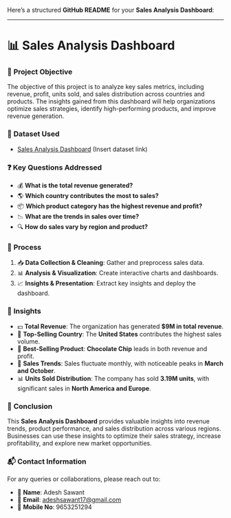 Here’s a structured **GitHub README** for your **Sales Analysis Dashboard**:  

---

# 📊 **Sales Analysis Dashboard**  

### 🎯 **Project Objective**  
The objective of this project is to analyze key sales metrics, including revenue, profit, units sold, and sales distribution across countries and products. The insights gained from this dashboard will help organizations optimize sales strategies, identify high-performing products, and improve revenue generation.  

### 📂 **Dataset Used**  
- [Sales Analysis Dashboard](#) (Insert dataset link)  

### ❓ **Key Questions Addressed**  
- 💰 **What is the total revenue generated?**  
- 🌎 **Which country contributes the most to sales?**  
- 📦 **Which product category has the highest revenue and profit?**  
- 📉 **What are the trends in sales over time?**  
- 🔍 **How do sales vary by region and product?**  

### 🔄 **Process**  
1. 📥 **Data Collection & Cleaning**: Gather and preprocess sales data.  
2. 📊 **Analysis & Visualization**: Create interactive charts and dashboards.  
3. 📈 **Insights & Presentation**: Extract key insights and deploy the dashboard.  

### 🔎 **Insights**  
- 💵 **Total Revenue**: The organization has generated **$9M in total revenue**.  
- 📍 **Top-Selling Country**: The **United States** contributes the highest sales volume.  
- 🍪 **Best-Selling Product**: **Chocolate Chip** leads in both revenue and profit.  
- 📅 **Sales Trends**: Sales fluctuate monthly, with noticeable peaks in **March and October**.  
- 📊 **Units Sold Distribution**: The company has sold **3.19M units**, with significant sales in **North America and Europe**.  

### 🏁 **Conclusion**  
This **Sales Analysis Dashboard** provides valuable insights into revenue trends, product performance, and sales distribution across various regions. Businesses can use these insights to optimize their sales strategy, increase profitability, and explore new market opportunities.  

### 📬 **Contact Information**  
For any queries or collaborations, please reach out to:  

- 👤 **Name**: Adesh Sawant  
- 📧 **Email**: [adeshsawant17@gmail.com](mailto:adeshsawant17@gmail.com)  
- 📱 **Mobile No**: 9653251294  

